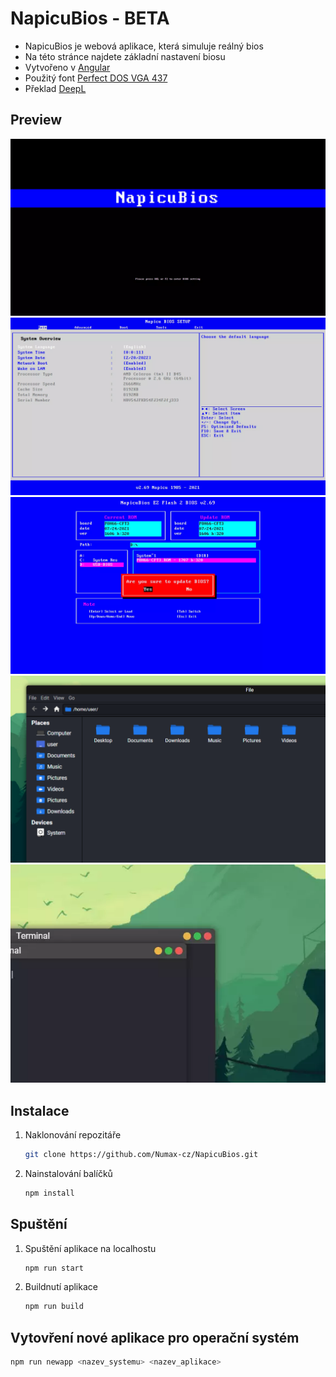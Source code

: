 # NapicuBios - BETA

- NapicuBios je webová aplikace, která simuluje reálný bios
- Na této stránce najdete základní nastavení biosu
- Vytvořeno v [Angular](https://angular.io/)
- Použitý font [Perfect DOS VGA 437](https://www.dafont.com/perfect-dos-vga-437.font)
- Překlad [DeepL](https://www.deepl.com/)

## Preview

![NapicuBiosMainScreen](/src/assets/preview/MainBiosScreen.webp)
![NapicuBiosSettingsScreen](/src/assets/preview/MainBios.webp)
![NapicuBiosFlashScreen](/src/assets/preview/BiosUpdate.webp)
![NapicuOSAppFileManagerScreen](/src/assets/preview/fileManager.png)
![NapicuOSAppWindowScreen](/src/assets/preview/systemAppsScreen.webp)

## Instalace

1. Naklonování repozitáře
   ```sh
   git clone https://github.com/Numax-cz/NapicuBios.git
   ```
2. Nainstalování balíčků
   ```sh
   npm install
   ```

## Spuštění

1. Spuštění aplikace na localhostu
   ```sh
   npm run start
   ```
2. Buildnutí aplikace
   ```sh
   npm run build
   ```

## Vytovření nové aplikace pro operační systém

```sh
npm run newapp <nazev_systemu> <nazev_aplikace>
```
